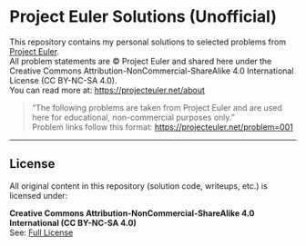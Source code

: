 # Project Euler Solutions (Unofficial)

This repository contains my personal solutions to selected problems from [Project Euler](https://projecteuler.net/).  
All problem statements are © Project Euler and shared here under the Creative Commons Attribution-NonCommercial-ShareAlike 4.0 International License (CC BY-NC-SA 4.0).  
You can read more at: https://projecteuler.net/about

> “The following problems are taken from Project Euler and are used here for educational, non-commercial purposes only.”  
> Problem links follow this format: https://projecteuler.net/problem=001

---

## License

All original content in this repository (solution code, writeups, etc.) is licensed under:

**Creative Commons Attribution-NonCommercial-ShareAlike 4.0 International (CC BY-NC-SA 4.0)**  
See: [Full License](https://creativecommons.org/licenses/by-nc-sa/4.0/legalcode)
